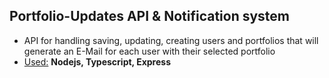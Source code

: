 ## Portfolio-Updates API & Notification system

- API for handling saving, updating, creating users and portfolios that will generate an E-Mail for each user with their selected portfolio
- <ins>Used:</ins> **Nodejs, Typescript, Express**
